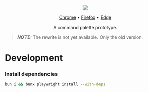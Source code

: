 <p align="center">
    <img src="https://raw.githubusercontent.com/otis11/evil-bob/refs/heads/main/src/media/evil-bob-icon-128x128.png">
</p>
<p align="center">
    <a href="https://chromewebstore.google.com/detail/bob-command-palette/ofdklnmcjbihdajkbnfjpcamifkpngdl">Chrome</a>
    •
    <a href="https://addons.mozilla.org/de/firefox/addon/bob-command-palette">Firefox</a>
    •
    <a href="https://microsoftedge.microsoft.com/addons/detail/bobcommandpalette/nikplhepafilmghdhfkkkbjogblchima">Edge</a>
</p>
<p align="center">
A command palette prototype.
</p>



> **_NOTE:_** The rewrite is not yet available. Only the old version.

# Development
### Install dependencies
```bash
bun i && bunx playwright install --with-deps
```
